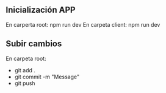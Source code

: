 ## Inicialización APP
En carperta root: npm run dev
En carpeta client: npm run dev

## Subir cambios
En carpeta root: 
  - git add .
  - git commit -m "Message"
  - git push

